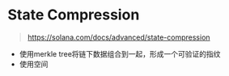 # State Compression

> https://solana.com/docs/advanced/state-compression


- 使用merkle tree将链下数据组合到一起，形成一个可验证的指纹
- 使用空间



